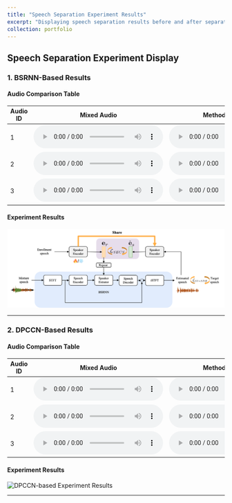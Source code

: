 ```yaml
---
title: "Speech Separation Experiment Results"
excerpt: "Displaying speech separation results before and after separation, with audio examples and experimental data <br/><img src='/images/500x300.png'>"
collection: portfolio
---
```


## Speech Separation Experiment Display

### 1. BSRNN-Based Results

#### Audio Comparison Table

| Audio ID | Mixed Audio           | Method 1 Separation   | Method 2 Separation   | Ground Truth (Speaker 1) |
|----------|-----------------------|-----------------------|-----------------------|--------------------------|
| 1        | <audio controls><source src="/audio/mixed_audio_1.wav" type="audio/wav">Your browser does not support audio playback.</audio> | <audio controls><source src="/audio/separated_audio_method1_1.wav" type="audio/wav">Your browser does not support audio playback.</audio> | <audio controls><source src="/audio/separated_audio_method2_1.wav" type="audio/wav">Your browser does not support audio playback.</audio> | <audio controls><source src="/audio/first_speaker_groundtruth_1.wav" type="audio/wav">Your browser does not support audio playback.</audio> |
| 2        | <audio controls><source src="/audio/mixed_audio_2.wav" type="audio/wav">Your browser does not support audio playback.</audio> | <audio controls><source src="/audio/separated_audio_method1_2.wav" type="audio/wav">Your browser does not support audio playback.</audio> | <audio controls><source src="/audio/separated_audio_method2_2.wav" type="audio/wav">Your browser does not support audio playback.</audio> | <audio controls><source src="/audio/first_speaker_groundtruth_2.wav" type="audio/wav">Your browser does not support audio playback.</audio> |
| 3        | <audio controls><source src="/audio/mixed_audio_3.wav" type="audio/wav">Your browser does not support audio playback.</audio> | <audio controls><source src="/audio/separated_audio_method1_3.wav" type="audio/wav">Your browser does not support audio playback.</audio> | <audio controls><source src="/audio/separated_audio_method2_3.wav" type="audio/wav">Your browser does not support audio playback.</audio> | <audio controls><source src="/audio/first_speaker_groundtruth_3.wav" type="audio/wav">Your browser does not support audio playback.</audio> |

#### Experiment Results

![BSRNN-based Experiment Results](/images/model.png)

---

### 2. DPCCN-Based Results

#### Audio Comparison Table

| Audio ID | Mixed Audio           | Method 1 Separation   | Method 2 Separation   | Ground Truth (Speaker 1) |
|----------|-----------------------|-----------------------|-----------------------|--------------------------|
| 1        | <audio controls><source src="/audio/mixed_audio_1.wav" type="audio/wav">Your browser does not support audio playback.</audio> | <audio controls><source src="/audio/separated_audio_method1_1.wav" type="audio/wav">Your browser does not support audio playback.</audio> | <audio controls><source src="/audio/separated_audio_method2_1.wav" type="audio/wav">Your browser does not support audio playback.</audio> | <audio controls><source src="/audio/first_speaker_groundtruth_1.wav" type="audio/wav">Your browser does not support audio playback.</audio> |
| 2        | <audio controls><source src="/audio/mixed_audio_2.wav" type="audio/wav">Your browser does not support audio playback.</audio> | <audio controls><source src="/audio/separated_audio_method1_2.wav" type="audio/wav">Your browser does not support audio playback.</audio> | <audio controls><source src="/audio/separated_audio_method2_2.wav" type="audio/wav">Your browser does not support audio playback.</audio> | <audio controls><source src="/audio/first_speaker_groundtruth_2.wav" type="audio/wav">Your browser does not support audio playback.</audio> |
| 3        | <audio controls><source src="/audio/mixed_audio_3.wav" type="audio/wav">Your browser does not support audio playback.</audio> | <audio controls><source src="/audio/separated_audio_method1_3.wav" type="audio/wav">Your browser does not support audio playback.</audio> | <audio controls><source src="/audio/separated_audio_method2_3.wav" type="audio/wav">Your browser does not support audio playback.</audio> | <audio controls><source src="/audio/first_speaker_groundtruth_3.wav" type="audio/wav">Your browser does not support audio playback.</audio> |

#### Experiment Results

![DPCCN-based Experiment Results](/images/dpccn_results.png)

---

